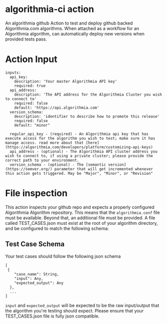# algorithmia-ci action
An algorithmia github Action to test and deploy github backed Algorithmia.com algorithms. When attached as a workflow for an Algorithmia algorithm, can automatically deploy new versions when provided tests pass.


# Action Input

```
inputs:
  api_key:
    description: 'Your master Algorithmia API key'
    required: true
  api_address:
    description: 'The API address for the Algorithmia Cluster you wish to connect to'
    required: false
    default: 'https://api.algorithmia.com'
  version_schema:
    description: 'identifier to describe how to promote this release'
    required: false
    default: "minor"
```

```
  regular_api_key - (required) - An Algorithmia api key that has execute access for the algorithm you wish to test; make sure it has manage access. read more about that [here](https://algorithmia.com/developers/platform/customizing-api-keys)
  api_address - (optional) - The Algorithmia API cluster address you wish to connect to, if using a private cluster; please provide the correct path to your environment.
  version_schema - (optional) - The [semantic version](https://semver.org/) parameter that will get incremented whenever this action gets triggered. May be "Major", "Minor", or "Revision"
```

# File inspection
This action inspects your github repo and expects a properly configured Algorithmia Algorithm repository. This means that the `algorithmia.conf` file must be available.
Beyond that, an additional file must be provided. A file called TEST_CASES.json must exist at the root of your algorithm directory, and be configured to match the following schema:

## Test Case Schema
Your test cases should follow the following json schema
```
[
 { 
    "case_name": String,
    "input": Any,
    "expected_output": Any
  },
  ...
]
```

`input` and `expected_output` will be expected to be the raw input/output that the algorithm you're testing should expect. Please ensure that your TEST_CASES.json file is fully json compatible.